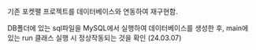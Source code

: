 기존 포켓팰 프로젝트를 데이터베이스와 연동하여 재구현함.

DB폴더에 있는 sql파일을 MySQL에서 실행하여 데이터베이스를 생성한 후, main에 있는 run 클래스 실행 시 정상작동되는 것을 확인 (24.03.07)
